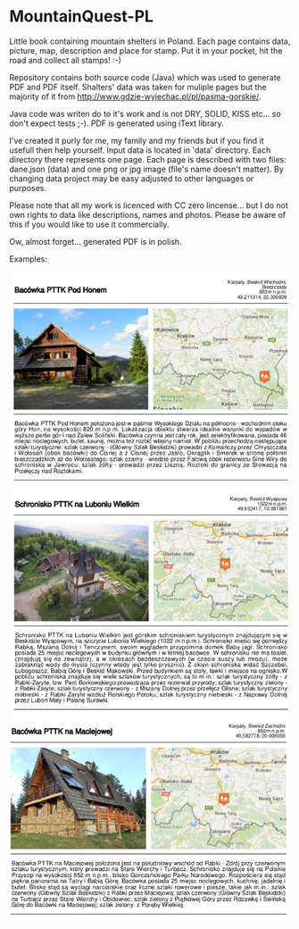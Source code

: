 # MountainQuest-PL
Little book containing mountain shelters in Poland. Each page contains data, picture, map, description and place for stamp. Put it in your pocket, hit the road and collect all stamps! :-)

Repository contains both source code (Java) which was used to generate PDF and PDF itself.
Shalters' data was taken for muliple pages but the majority of it from http://www.gdzie-wyjechac.pl/pl/pasma-gorskie/.

Java code was writen do to it's work and is not DRY, SOLID, KISS etc... so don't expect tests ;-).
PDF is generated using iText library. 

I've created it purly for me, my family and my friends but if you find it usefull then help yourself. Input data is located in 'data' directory. Each directory there represents one page. Each page is described with two files: dane.json (data) and one png or jpg image (file's name doesn't matter). By changing data project may be easy adjusted to other languages or purposes.

Please note that all my work is licenced with CC zero lincense... but I do not own rights to data like descriptions, names and photos. Please be aware of this if you would like to use it commercially. 

Ow, almost forget... generated PDF is in polish.

Examples:

![alt tag](01.png)
![alt tag](02.png)
![alt tag](03.png)

